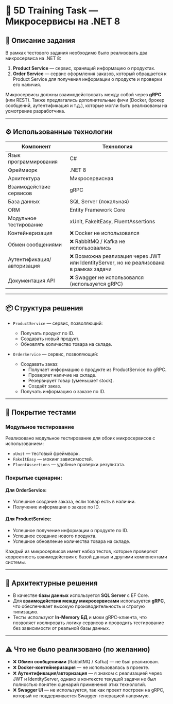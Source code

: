 # 🧪 5D Training Task — Микросервисы на .NET 8

## 📌 Описание задания

В рамках тестового задания необходимо было реализовать два микросервиса на .NET 8:

1. **Product Service** — сервис, хранящий информацию о продуктах.
2. **Order Service** — сервис оформления заказов, который обращается к Product Service для получения информации о продукте и проверки его наличия.

Микросервисы должны взаимодействовать между собой через **gRPC** (или REST). Также предлагались дополнительные фичи (Docker, брокер сообщений, аутентификация и т.д.), которые могли быть реализованы на усмотрение разработчика.

---

## ⚙️ Использованные технологии

| Компонент                  | Технология                   |
|---------------------------|------------------------------|
| Язык программирования     | C#                           |
| Фреймворк                 | .NET 8                       |
| Архитектура               | Микросервисная               |
| Взаимодействие сервисов   | gRPC                         |
| База данных               | SQL Server (локальная)       |
| ORM                       | Entity Framework Core        |
| Модульное тестирование    | xUnit, FakeItEasy, FluentAssertions |
| Контейнеризация           | ❌ Docker не использовался    |
| Обмен сообщениями         | ❌ RabbitMQ / Kafka не использовались |
| Аутентификация/авторизация| ❌ Возможна реализация через JWT или IdentityServer, но не реализована в рамках задачи |
| Документация API          | ❌ Swagger не использовался (используется gRPC) |

---

## 📦 Структура решения

- `ProductService` — сервис, позволяющий:
  - Получать продукт по ID.
  - Создавать новый продукт.
  - Обновлять количество товара на складе.

- `OrderService` — сервис, позволяющий:
  - Создавать заказ:
    - Получает информацию о продукте из ProductService по gRPC.
    - Проверяет наличие на складе.
    - Резервирует товар (уменьшает stock).
    - Создаёт заказ.
  - Получать информацию о заказе по ID.

---

## 🧪 Покрытие тестами

### Модульное тестирование

Реализовано модульное тестирование для обоих микросервисов с использованием:

- `xUnit` — тестовый фреймворк.
- `FakeItEasy` — мокинг зависимостей.
- `FluentAssertions` — удобные проверки результата.

### Покрытые сценарии:

#### Для **OrderService**:
- Успешное создание заказа, если товар есть в наличии.
- Получение информации о заказе по ID.

#### Для **ProductService**:
- Успешное получение информации о продукте по ID.
- Успешное создание нового продукта.
- Успешное обновление количества товара на складе.

Каждый из микросервисов имеет набор тестов, которые проверяют корректность взаимодействия с базой данных и другими компонентами системы.

---

## 🧱 Архитектурные решения

- В качестве **базы данных** используется **SQL Server** с EF Core.
- Для **взаимодействия между микросервисами** используется **gRPC**, что обеспечивает высокую производительность и строгую типизацию.
- Тесты используют **In-Memory БД** и моки gRPC-клиента, что позволяет изолировать логику сервисов и проводить тестирование без зависимости от реальной базы данных.

---

## ⚠️ Что не было реализовано (по желанию)

- ❌ **Обмен сообщениями** (RabbitMQ / Kafka) — не был реализован.
- ❌ **Docker-контейнеризация** — не использовалась в проекте.
- ❌ **Аутентификация/авторизация** — я знаком с реализацией через JWT и IdentityServer, однако в контексте текущей задачи не был полностью понятен сценарий применения этих технологий.
- ❌ **Swagger UI** — не используется, так как проект построен на gRPC, который не поддерживается Swagger-генерацией напрямую.

